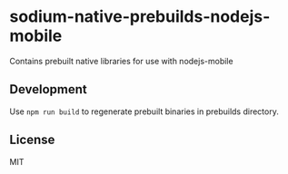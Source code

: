 # sodium-native-prebuilds-nodejs-mobile

Contains prebuilt native libraries for use with nodejs-mobile

## Development

Use `npm run build` to regenerate prebuilt binaries in prebuilds directory.

## License

MIT
